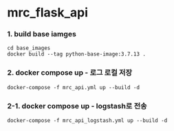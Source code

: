 # mrc_flask_api


### 1. build base iamges
    cd base_images
    docker build --tag python-base-image:3.7.13 .

### 2. docker compose up - 로그 로컬 저장
    docker-compose -f mrc_api.yml up --build -d


### 2-1. docker compose up - logstash로 전송
    docker-compose -f mrc_api_logstash.yml up --build -d
